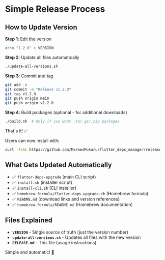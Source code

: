 # Simple Release Process

## How to Update Version

**Step 1**: Edit the version
```bash
echo "1.2.0" > VERSION
```

**Step 2**: Update all files automatically
```bash
./update-all-versions.sh
```

**Step 3**: Commit and tag
```bash
git add -A
git commit -m "Release v1.2.0"
git tag v1.2.0
git push origin main
git push origin v1.2.0
```

**Step 4**: Build packages (optional - for additional downloads)
```bash
./build.sh  # Only if you want .tar.gz/.zip packages
```

That's it! ✅

Users can now install with:
```bash
curl -fsSL https://github.com/MarnesMukuru/flutter_deps_manager/releases/download/v1.2.0/install.sh | bash
```

## What Gets Updated Automatically

- ✅ `flutter-deps-upgrade` (main CLI script)
- ✅ `install.sh` (installer script)
- ✅ `install-cli.sh` (CLI installer)
- ✅ `homebrew-formula/flutter-deps-upgrade.rb` (Homebrew formula)
- ✅ `README.md` (download links and version references)
- ✅ `homebrew-formula/README.md` (Homebrew documentation)

## Files Explained

- **`VERSION`** - Single source of truth (just the version number)
- **`update-all-versions.sh`** - Updates all files with the new version
- **`RELEASE.md`** - This file (usage instructions)

Simple and automatic! 🚀
